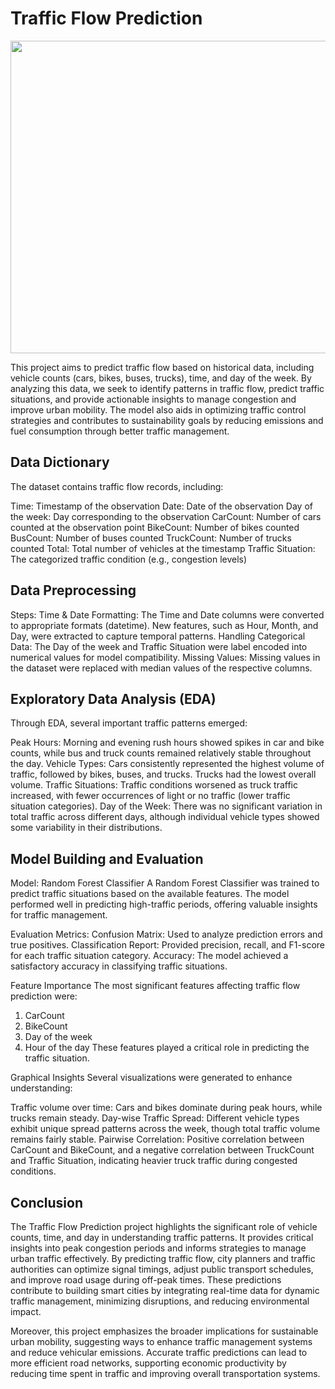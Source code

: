 # Traffic Flow Prediction
<img src = "https://th.bing.com/th/id/R.2f52a356c87d4d40374404cd30140c35?rik=CYZ0xVw1sOqSgQ&riu=http%3a%2f%2fi.huffpost.com%2fgen%2f1324194%2fimages%2fo-DRIVERS-TRAFFIC-facebook.jpg&ehk=AT7XxdZq5EDQ%2fMl%2bQzQuogHdXmQXglRKGUiBVhx4FlU%3d&risl=&pid=ImgRaw&r=0" width = "700" height = "500">

This project aims to predict traffic flow based on historical data, including vehicle counts (cars, bikes, buses, trucks), time, and day of the week. By analyzing this data, we seek to identify patterns in traffic flow, predict traffic situations, and provide actionable insights to manage congestion and improve urban mobility. The model also aids in optimizing traffic control strategies and contributes to sustainability goals by reducing emissions and fuel consumption through better traffic management.

## Data Dictionary

The dataset contains traffic flow records, including:

Time: Timestamp of the observation
Date: Date of the observation
Day of the week: Day corresponding to the observation
CarCount: Number of cars counted at the observation point
BikeCount: Number of bikes counted
BusCount: Number of buses counted
TruckCount: Number of trucks counted
Total: Total number of vehicles at the timestamp
Traffic Situation: The categorized traffic condition (e.g., congestion levels)

## Data Preprocessing

Steps:
Time & Date Formatting: The Time and Date columns were converted to appropriate formats (datetime). New features, such as Hour, Month, and Day, were extracted to capture temporal patterns.
Handling Categorical Data: The Day of the week and Traffic Situation were label encoded into numerical values for model compatibility.
Missing Values: Missing values in the dataset were replaced with median values of the respective columns.

## Exploratory Data Analysis (EDA)

Through EDA, several important traffic patterns emerged:

Peak Hours: Morning and evening rush hours showed spikes in car and bike counts, while bus and truck counts remained relatively stable throughout the day.
Vehicle Types: Cars consistently represented the highest volume of traffic, followed by bikes, buses, and trucks. Trucks had the lowest overall volume.
Traffic Situations: Traffic conditions worsened as truck traffic increased, with fewer occurrences of light or no traffic (lower traffic situation categories).
Day of the Week: There was no significant variation in total traffic across different days, although individual vehicle types showed some variability in their distributions.

## Model Building and Evaluation
Model: Random Forest Classifier
A Random Forest Classifier was trained to predict traffic situations based on the available features. The model performed well in predicting high-traffic periods, offering valuable insights for traffic management.

Evaluation Metrics:
Confusion Matrix: Used to analyze prediction errors and true positives.
Classification Report: Provided precision, recall, and F1-score for each traffic situation category.
Accuracy: The model achieved a satisfactory accuracy in classifying traffic situations.

Feature Importance
The most significant features affecting traffic flow prediction were:
1) CarCount
2) BikeCount
3) Day of the week
4) Hour of the day These features played a critical role in predicting the traffic situation.

Graphical Insights
Several visualizations were generated to enhance understanding:

Traffic volume over time: Cars and bikes dominate during peak hours, while trucks remain steady.
Day-wise Traffic Spread: Different vehicle types exhibit unique spread patterns across the week, though total traffic volume remains fairly stable.
Pairwise Correlation: Positive correlation between CarCount and BikeCount, and a negative correlation between TruckCount and Traffic Situation, indicating heavier truck traffic during congested conditions.

## Conclusion

The Traffic Flow Prediction project highlights the significant role of vehicle counts, time, and day in understanding traffic patterns. It provides critical insights into peak congestion periods and informs strategies to manage urban traffic effectively. By predicting traffic flow, city planners and traffic authorities can optimize signal timings, adjust public transport schedules, and improve road usage during off-peak times. These predictions contribute to building smart cities by integrating real-time data for dynamic traffic management, minimizing disruptions, and reducing environmental impact.

Moreover, this project emphasizes the broader implications for sustainable urban mobility, suggesting ways to enhance traffic management systems and reduce vehicular emissions. Accurate traffic predictions can lead to more efficient road networks, supporting economic productivity by reducing time spent in traffic and improving overall transportation systems.
